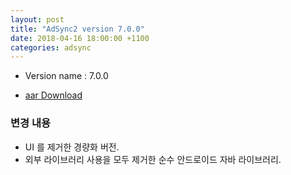 ```yaml
---
layout: post
title: "AdSync2 version 7.0.0"
date: 2018-04-16 18:00:00 +1100
categories: adsync 
---
```


- Version name : 7.0.0

- [aar Download](https://storage.googleapis.com/chris-work/mightymedia/adsync/adsync2_light_7.0.0.jar)

### 변경 내용
- UI 를 제거한 경량화 버전.
- 외부 라이브러리 사용을 모두 제거한 순수 안드로이드 자바 라이브러리.